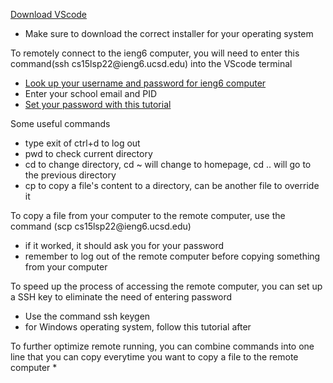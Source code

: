 [Download VScode](https://code.visualstudio.com/Download)
* Make sure to download the correct installer for your operating system

To remotely connect to the ieng6 computer, you will need to enter this command(ssh cs15lsp22<username>@ieng6.ucsd.edu) into the VScode terminal
* [Look up your username and password for ieng6 computer](https://sdacs.ucsd.edu/~icc/index.php)
* Enter your school email and PID
* [Set your password with this tutorial](https://cdn-uploads.piazza.com/paste/ktv2gnof3sx5bf/181c3cb053df5cf1ccaf0457f56f12a2e5aa90b139aef8c2ea8fcc590f02fadf/How-to-Reset-your-Password.pdf)

Some useful commands
* type exit of ctrl+d to log out
* pwd to check current directory
* cd to change directory, cd ~ will change to homepage, cd .. will go to the previous directory
* cp <file1> <directory> to copy a file's content to a directory, can be another file to override it

To copy a file from your computer to the remote computer, use the command (scp <file> cs15lsp22<username>@ieng6.ucsd.edu)
* if it worked, it should ask you for your password
* remember to log out of the remote computer before copying something from your computer
  
To speed up the process of accessing the remote computer, you can set up a SSH key to eliminate the need of entering password
* Use the command ssh keygen
* for Windows operating system, follow this tutorial after

To further optimize remote running, you can combine commands into one line that you can copy everytime you want to copy a file to the remote computer
* 
